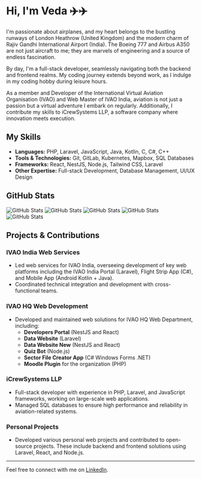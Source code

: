 # Hi, I'm Veda ✈️✈️

I'm passionate about airplanes, and my heart belongs to the bustling runways of London Heathrow (United Kingdom) and the modern charm of Rajiv Gandhi International Airport (India). The Boeing 777 and Airbus A350 are not just aircraft to me; they are marvels of engineering and a source of endless fascination.

By day, I'm a full-stack developer, seamlessly navigating both the backend and frontend realms. My coding journey extends beyond work, as I indulge in my coding hobby during leisure hours.

As a member and Developer of the International Virtual Aviation Organisation (IVAO) and Web Master of IVAO India, aviation is not just a passion but a virtual adventure I embark on regularly. Additionally, I contribute my skills to iCrewSystems LLP, a software company where innovation meets execution.

## My Skills

- **Languages:** PHP, Laravel, JavaScript, Java, Kotlin, C, C#, C++
- **Tools & Technologies:** Git, GitLab, Kubernetes, Mapbox, SQL Databases
- **Frameworks:** React, NestJS, Node.js, Tailwind CSS, Laravel
- **Other Expertise:** Full-stack Development, Database Management, UI/UX Design

## GitHub Stats

![GitHub Stats](http://github-profile-summary-cards.vercel.app/api/cards/profile-details?username=APRILDAY23&theme=tokyonight)
![GitHub Stats](http://github-profile-summary-cards.vercel.app/api/cards/repos-per-language?username=APRILDAY23&theme=tokyonight)
![GitHub Stats](http://github-profile-summary-cards.vercel.app/api/cards/most-commit-language?username=APRILDAY23&theme=tokyonight)
![GitHub Stats](http://github-profile-summary-cards.vercel.app/api/cards/stats?username=APRILDAY23&theme=tokyonight)
![GitHub Stats](http://github-profile-summary-cards.vercel.app/api/cards/productive-time?username=APRILDAY23&theme=tokyonight&utcOffset=8)

## Projects & Contributions

### IVAO India Web Services
- Led web services for IVAO India, overseeing development of key web platforms including the IVAO India Portal (Laravel), Flight Strip App (C#), and Mobile App (Android Kotlin + Java).
- Coordinated technical integration and development with cross-functional teams.

### IVAO HQ Web Development
- Developed and maintained web solutions for IVAO HQ Web Department, including:  
  - **Developers Portal** (NestJS and React)
  - **Data Website** (Laravel)
  - **Data Website New** (NestJS and React)
  - **Quiz Bot** (Node.js)
  - **Sector File Creator App** (C# Windows Forms .NET)
  - **Moodle Plugin** for the organization (PHP)
 
### iCrewSystems LLP
- Full-stack developer with experience in PHP, Laravel, and JavaScript frameworks, working on large-scale web applications.
- Managed SQL databases to ensure high performance and reliability in aviation-related systems.

### Personal Projects
- Developed various personal web projects and contributed to open-source projects. These include backend and frontend solutions using Laravel, React, and Node.js.

---

Feel free to connect with me on [LinkedIn](https://www.linkedin.com/in/veda-moola-57ab422b1/).
